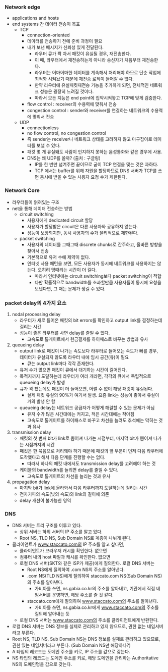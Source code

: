 ### Network edge
- applications and hosts
- end systems 간 데이터 전송이 목표
  - TCP
    - connection-oriented 
    - 데이터를 전송하기 전에 준비 과정이 필요
    - 내가 보낸 메시지가 신뢰성 있게 전달된다.
      - 라우터 큐가 꽉 차서 패킷이 유실될 경우, 재전송한다.
      - 이 때, 라우터에서 재전송하는게 아니라 송신자가 처음부터 재전송한다.
      - 라우터는 어마어마한 데이터를 계속해서 처리해야 하므로 단순 작업에 최적화 시켜놨기 때문에 재전송 로직이 들어갈 수 없다.
      - 만약 라우터에 유실패킷재전송 기능을 추가하게 되면, 전체적인 네트워크 성능은 굉장히 느려질 것이다.
      - 따라서 모든 지능은 end point에 집약시켜놓고 TCP에 맞게 검증한다.
    - flow control : receiver의 수용력에 맞춰서 전송
    - congestion control : sender와 receiver를 연결하는 네트워크의 수용력에 맞춰서 전송
  - UDP
    - connectionless
    - no flow control, no congestion control
    - 즉 sender는 receiver나 네트워크 상태를 고려하지 않고 마구잡이로 데이터를 보낼 수 있다.
    - 패킷 몇 개 유실돼도 사람이 인지하지 못하는 음성통화와 같은 경우에 사용.
    - DNS는 왜 UDP를 쓸까? (출처 : 구글링)
      - IP를 한 번만 넘겨주면 끝이므로 굳이 TCP 연결을 맺는 것은 과하다.
      - TCP 에서는 buffer를 위해 자원을 할당하므로 DNS 서버가 TCP를 쓰면 동시에 받을 수 있는 사용자 요청 수가 제한된다.

### Network Core
- 라우터들이 얽혀있는 구조
- net을 통해 데이터 전송하는 방법
  - circuit switching
    - 사용자에게 dedicated circuit 할당
    - 사용자가 할당받은 circuit은 다른 사용자와 공유하지 않는다.
    - 성능이 보장되지만, 동시 사용자의 수가 물리적으로 제한된다.
  - packet switching
    - 사용자의 데이터를 그때그때 discrete chunks로 간주하고, 올바른 방향을 찾아서 전송
    - 기본적으로 유저 수에 제약이 없다.
    - 인터넷 사용 패턴을 보면, 모든 사용자가 동시에 네트워크를 사용하지는 않는다. 오히려 멍때리는 시간이 더 길다.
      - 따라서 인터넷에는 circuit switching보다 packet switching이 적합
      - 다만 확률적으로 bandwidth를 초과할만큼 사용자들이 동시에 요청을 보낸다면, 그 때는 문제가 생길 수 있다.

### packet delay의 4가지 요소
1. nodal processing delay
   - 라우터가 새로 들어온 패킷의 bit errors를 확인하고 output link를 결정하는데 걸리는 시간
   - 성능이 좋은 라우터를 사면 delay를 줄일 수 있다.
     - 고속도로 톨게이트에서 현금결제를 하이패스로 바꾸는 방법과 유사
2. queueing delay
   - output link로 패킷이 나가는 속도보다 라우터로 들어오는 속도가 빠를 경우, 데이터가 유실되지 않도록 라우터 내에 임시 공간(큐)이 필요
     - 큐는 output link마다 각각 존재한다.
   - 유저 수가 많으면 패킷이 큐에서 대기하는 시간이 길어진다.
   - 목적지까지 도달하는데 라우터가 여러 개라면, 각각의 큐에서 독립적으로 queueing delay가 발생
   - 큐가 꽉 찼는데도 패킷이 더 들어오면, 어쩔 수 없이 해당 패킷이 유실된다.
     - 실제 패킷 유실의 90%가 여기서 발생. 요즘 link는 성능이 좋아서 유실이 거의 발생 안 함
   - queueing delay는 네트워크 공급자가 어떻게 해결할 수 있는 문제가 아님
     - 유저 수가 많은 시간대에는 커지고, 적은 시간대에는 작아짐
     - 고속도로 톨게이트를 하이패스로 바꾸고 차선을 늘려도 추석에는 막히는 것과 유사
3. transmission delay
   - 패킷의 첫 번째 bit가 link로 뿜어져 나가는 시점부터, 마지막 bit가 뿜어져 나가는 시점까지의 시간
   - 패킷은 한 묶음으로 처리돼야 하기 때문에 패킷의 앞 부분이 먼저 다음 라우터에 도착했다고 해서 다음 단계를 진행할 수는 없다.
     - 따라서 하나의 패킷 내에서도 transmission delay를 고려해야 하는 것
   - 케이블의 bandwidth를 늘리면 delay를 줄일 수 있다.
     - 고속도로 톨게이트의 차선을 늘리는 것과 유사
4. propagation delay
   - 마지막 bit가 link에 올라와서 다음 라우터까지 도달하는데 걸리는 시간
   - 전자기파의 속도(빛의 속도)와 link의 길이에 의존
   - delay 개선이 불가능한 영역 

### DNS
- DNS 서버는 트리 구조를 이루고 있다.
  - 상위 서버는 하위 서버의 IP 주소를 알고 있다.
  - Root NS, TLD NS, Sub Domain NS로 계층이 나뉘게 된다.
- 클라이언트가 www.staccato.com의 IP 주소를 알고 싶다면, 
  - 클라이언트가 브라우저 캐시를 확인한다. 없으면
  - 컴퓨터 내의 host 파일과 캐시를 확인한다. 없으면
  - 로컬 DNS 서버(SKT와 같은 ISP가 제공)에게 질의한다. 로컬 DNS 서버는
    - Root NS에게 질의하여 .com NS의 주소를 알아낸다.
    - .com NS(TLD NS)에게 질의하여 staccato.com NS(Sub Domain NS)의 주소를 알아낸다.
      - 가비아를 쓰면, ns.gabia.co.kr의 주소를 알아내고, 기관에서 직접 네임서버를 운영하면, 해당 주소를 줄 것 같다.
    - staccato.com에게 질의하여 www.staccato.com의 주소를 알아낸다.
      - 가비아를 쓰면, ns.gabia.co.kr에게 www.staccato.com의 주소를 질의해 알아내는 듯
  - 로컬 DNS 서버는 www.staccato.com의 주소를 클라이언트에게 반환한다.
- 로컬 DNS 서버는 DNS 정보를 실제로 관리하고 있지 않으므로, 권한 없는 네임서버라고 부른다.
- Root NS, TLD NS, Sub Domain NS는 DNS 정보를 실제로 관리하고 있으므로, 권한 있는 네임서버라고 부른다. (Sub Domain NS만 해당하나?) 
- A 타입의 레코드는 도메인 주소를 키로, IP 주소를 값으로 갖는다.
- NS 타입의 레코드는 도메인 주소를 키로, 해당 도메인을 관리하는 Authoritative NS의 도메인명을 값으로 갖는다.

